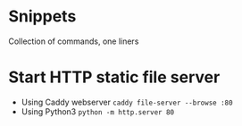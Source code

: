 # Snippets
Collection of commands, one liners



# Start HTTP static file server

- Using Caddy webserver `caddy file-server --browse :80`
- Using Python3 `python -m http.server 80`
